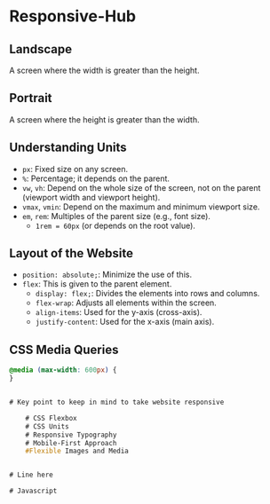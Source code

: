 # Responsive-Hub

## Landscape
A screen where the width is greater than the height.

## Portrait
A screen where the height is greater than the width.

## Understanding Units

- `px`: Fixed size on any screen.
- `%`: Percentage; it depends on the parent.
- `vw`, `vh`: Depend on the whole size of the screen, not on the parent (viewport width and viewport height).
- `vmax`, `vmin`: Depend on the maximum and minimum viewport size.
- `em`, `rem`: Multiples of the parent size (e.g., font size).
    - `1rem = 60px` (or depends on the root value).

## Layout of the Website

- `position: absolute;`: Minimize the use of this.
- `flex`: This is given to the parent element.
    - `display: flex;`: Divides the elements into rows and columns.
    - `flex-wrap`: Adjusts all elements within the screen.
    - `align-items`: Used for the y-axis (cross-axis).
    - `justify-content`: Used for the x-axis (main axis).

## CSS Media Queries

```css
@media (max-width: 600px) {
}


# Key point to keep in mind to take website responsive

    # CSS Flexbox
    # CSS Units
    # Responsive Typography
    # Mobile-First Approach
    #Flexible Images and Media


# Line here 

# Javascript
